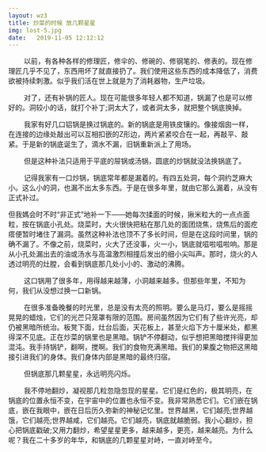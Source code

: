 ```yaml
---
layout: wz3
title: 炒菜的时候 放几颗星星
img: lost-5.jpg
date:   2019-11-05 12:12:12
---
```

<p>&nbsp;&nbsp;&nbsp;&nbsp;&nbsp;&nbsp;&nbsp;&nbsp;以前，有各种各样的修理匠，修伞的、修碗的、修钢笔的、修表的。现在修理匠几乎不见了，东西用坏了就直接扔了。我们使用这些东西的成本降低了，消费欲被持续刺激。似乎我们活在世上就是为了消耗器物，生产垃圾。</p>
<p>&nbsp;&nbsp;&nbsp;&nbsp;&nbsp;&nbsp;&nbsp;&nbsp;对了，还有补锅的匠人。现在可能很多年轻人都不知道，锅漏了也是可以修好的。洞较小的话，就打个补丁;洞太大了，或者洞太多，就把整个锅底换掉。</p>
<p>&nbsp;&nbsp;&nbsp;&nbsp;&nbsp;&nbsp;&nbsp;&nbsp;我家有好几口铝锅是换过锅底的。新的锅底是用铁皮镶的。像接烟囱一样，在连接的边缘处敲出可以互相扣嵌的Z形边，两片紧紧咬合在一起，再敲平、敲紧。于是新的锅底诞生了，滴水不漏，旧锅重新派上了用场。</p>
<p>&nbsp;&nbsp;&nbsp;&nbsp;&nbsp;&nbsp;&nbsp;&nbsp;但是这种补法只适用于平底的屉锅或汤锅，圆底的炒锅就没法换锅底了。</p>
<p>&nbsp;&nbsp;&nbsp;&nbsp;&nbsp;&nbsp;&nbsp;&nbsp;记得我家有一口炒锅，锅底常年都是漏着的。有四五处洞，每个洞约芝麻大小。这么小的洞，也漏不出太多东西。于是在很多年里，就由它那么漏着，从没有正式补过。</p>
但我媽会时不时“非正式”地补一下——她每次揉面的时候，揪米粒大的一点点面粒，按在锅底小孔处。烧菜时，大火很快把粘在那几处的面团烧焦，烧焦后的面疙瘩便暂时堵住了漏洞。虽然这种补法也顶不了多长时间，但是在这段时间里，锅的确不漏了。不像之前，烧菜时，火大了还没事，火一小，锅底就嗞啦嗞啦响。那是从小孔处漏出去的油或汤水与高温激烈相撞后发出的细小尖叫声。那时，烧火的人透过明亮的灶膛，会看到锅底那几处小小的、激动的沸腾。
<p>&nbsp;&nbsp;&nbsp;&nbsp;&nbsp;&nbsp;&nbsp;&nbsp;这口锅用了很多年，用得越来越薄，小洞越来越多。但那些年里，不知为何，我们从没想过换一口新锅。</p>
<p>&nbsp;&nbsp;&nbsp;&nbsp;&nbsp;&nbsp;&nbsp;&nbsp;在很多准备晚餐的时光里，总是没有太亮的照明。要么是马灯，要么是摇摇晃晃的蜡烛，它们的光芒只笼罩有限的范围。房间虽然因为它们有了些许光亮，却仍被黑暗所统治。板凳下面，灶台后面，天花板上，甚至火焰下方十厘米处，都黑得深不见底。正在炒菜的锅里也是黑暗。锅铲不停翻动，似乎想把黑暗搅拌得更加混沌。我手持锅铲，翻啊，搅啊。我们的食物充满黑暗。我们的果腹之物把这黑暗接引进我们的身体。我们身体内部是黑暗的最终归宿。</p>
<p>&nbsp;&nbsp;&nbsp;&nbsp;&nbsp;&nbsp;&nbsp;&nbsp;但锅底那几颗星星，永远明亮闪烁。</p>
<p>&nbsp;&nbsp;&nbsp;&nbsp;&nbsp;&nbsp;&nbsp;&nbsp;我不停地翻炒，凝视那几粒忽隐忽现的星星。它们是红色的，极其明亮，在锅底的位置永恒不变，在宇宙中的位置也永恒不变。我非常熟悉它们。它们嵌在锅底，嵌在我眼中，嵌在日后历久弥新的神秘记忆里。世界越黑，它们越亮;世界越饿，它们越亮;世界越咸，它们越亮。它们越亮，锅底就越脆弱。我小心翻炒，担心把锅底戳破;又用力翻炒，希望星星更多，越来越多，更亮，越来越亮。为什么呢？我在二十多岁的年华，和锅底的几颗星星对峙，一直对峙至今。</p>